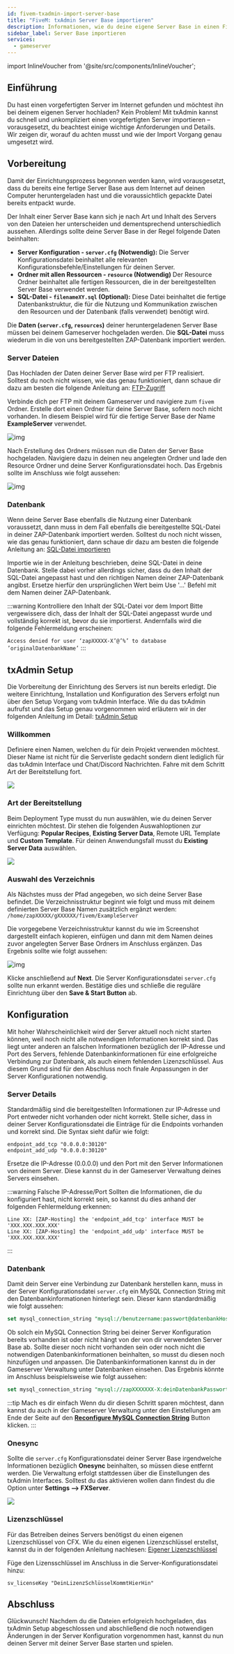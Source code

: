 ```yaml
---
id: fivem-txadmin-import-server-base
title: "FiveM: txAdmin Server Base importieren"
description: Informationen, wie du deine eigene Server Base in einen FiveM txAdmin Server von ZAP-Hosting importieren kannst - ZAP-Hosting.com Dokumentation
sidebar_label: Server Base importieren
services:
  - gameserver
---
```


import InlineVoucher from '@site/src/components/InlineVoucher';


## Einführung

Du hast einen vorgefertigten Server im Internet gefunden und möchtest ihn bei deinem eigenen Server hochladen? Kein Problem! Mit txAdmin kannst du schnell und unkompliziert einen vorgefertigten Server importieren – vorausgesetzt, du beachtest einige wichtige Anforderungen und Details. Wir zeigen dir, worauf du achten musst und wie der Import Vorgang genau umgesetzt wird.

<InlineVoucher />

## Vorbereitung

Damit der Einrichtungsprozess begonnen werden kann, wird vorausgesetzt, dass du bereits eine fertige Server Base aus dem Internet auf deinen Computer heruntergeladen hast und die voraussichtlich gepackte Datei bereits entpackt wurde. 

Der Inhalt einer Server Base kann sich je nach Art und Inhalt des Servers von den Dateien her unterscheiden und dementsprechend unterschiedlich aussehen. Allerdings sollte deine Server Base in der Regel folgende Daten beinhalten: 

- **Server Konfiguration - `server.cfg` (Notwendig):** Die Server Konfigurationsdatei beinhaltet alle relevanten Konfigurationsbefehle/Einstellungen für deinen Server.
- **Ordner mit allen Ressourcen - `resource` (Notwendig)** Der Resource Ordner beinhaltet alle fertigen Ressourcen, die in der bereitgestellten Server Base verwendet werden.
- **SQL-Datei - `filenameXY.sql` (Optional):** Diese Datei beinhaltet die fertige Datenbankstruktur, die für die Nutzung und Kommunikation zwischen den Resourcen und der Datenbank (falls verwendet) benötigt wird. 

Die **Daten (`server.cfg`, `resources`)**  deiner heruntergeladenen Server Base müssen bei deinem Gameserver hochgeladen werden. Die **SQL-Datei** muss wiederum in die von uns bereitgestellten ZAP-Datenbank importiert werden. 

### Server Dateien
Das Hochladen der Daten deiner Server Base wird per FTP realisiert. Solltest du noch nicht wissen, wie das genau funktioniert, dann schaue dir dazu am besten die folgende Anleitung an: [FTP-Zugriff](gameserver-ftpaccess.md)

Verbinde dich per FTP mit deinem Gameserver und navigiere zum `fivem` Ordner. Erstelle dort einen Ordner für deine Server Base, sofern noch nicht vorhanden. In diesem Beispiel wird für die fertige Server Base der Name **ExampleServer** verwendet.

![img](https://screensaver01.zap-hosting.com/index.php/s/HzDrADKgK3rqfKm/download)



Nach Erstellung des Ordners müssen nun die Daten der Server Base hochgeladen. Navigiere dazu in deinen neu angelegten Ordner und lade den Resource Ordner und deine Server Konfigurationsdatei hoch. Das Ergebnis sollte im Anschluss wie folgt aussehen:

![img](https://screensaver01.zap-hosting.com/index.php/s/xyAZyt8W5XcxGaF/preview)

 

### Datenbank

Wenn deine Server Base ebenfalls die Nutzung einer Datenbank voraussetzt, dann muss in dem Fall ebenfalls die bereitgestellte SQL-Datei in deiner ZAP-Datenbank importiert werden. Solltest du noch nicht wissen, wie das genau funktioniert, dann schaue dir dazu am besten die folgende Anleitung an: [SQL-Datei importieren](fivem-sql-file-import.md) 

Importie wie in der Anleitung beschrieben, deine SQL-Datei in deine Datenbank. Stelle dabei vorher allerdings sicher, dass du den Inhalt der SQL-Datei angepasst hast und den richtigen Namen deiner ZAP-Datenbank angibst. Ersetze hierfür den ursprünglichen Wert beim Use '...' Befehl mit dem Namen deiner ZAP-Datenbank.

:::warning Kontrolliere den Inhalt der SQL-Datei vor dem Import
Bitte vergewissere dich, dass der Inhalt der SQL-Datei angepasst wurde und vollständig korrekt ist, bevor du sie importierst. Andernfalls wird die folgende Fehlermeldung erscheinen: 

`Access denied for user ‘zapXXXXX-X’@’%’ to database ’originalDatenbankName’` 
:::



## txAdmin Setup

Die Vorbereitung der Einrichtung des Servers ist nun bereits erledigt. Die weitere Einrichtung, Installation und Konfiguration des Servers erfolgt nun über den Setup Vorgang vom txAdmin Interface. Wie du das txAdmin aufrufst und das Setup genau vorgenommen wird erläutern wir in der folgenden Anleitung im Detail: [txAdmin Setup](fivem-txadmin-setup.md)



### Willkommen

Definiere  einen Namen, welchen du für dein Projekt verwenden möchtest. Dieser Name ist nicht für die Serverliste gedacht sondern dient lediglich für das txAdmin Interface und Chat/Discord Nachrichten. Fahre mit dem Schritt Art der Bereitstellung fort. 

![](https://screensaver01.zap-hosting.com/index.php/s/FCmd5xQ89wSPHfe/preview)

### Art der Bereitstellung

Beim Deployment Type musst du nun auswählen, wie du deinen Server einrichten möchtest. Dir stehen die folgenden Auswahloptionen zur Verfügung: **Popular Recipes**, **Existing Server Data**, Remote URL Template und **Custom Template**. Für deinen Anwendungsfall musst du **Existing Server Data** auswählen.

![](https://screensaver01.zap-hosting.com/index.php/s/oMSBwf6jmHMwtYn/preview)

### Auswahl des Verzeichnis

Als Nächstes muss der Pfad angegeben, wo sich deine Server Base befindet. Die Verzeichnisstruktur beginnt wie folgt und muss mit deinem definierten Server Base Namen zusätzlich ergänzt werden: `/home/zapXXXXX/gXXXXXX/fivem/ExampleServer`

Die vorgegebene Verzeichnisstruktur kannst du wie im Screenshot dargestellt einfach kopieren, einfügen und dann mit dem Namen deines zuvor angelegten Server Base Ordners im Anschluss ergänzen. Das Ergebnis sollte wie folgt aussehen:

![img](https://screensaver01.zap-hosting.com/index.php/s/eDPeDzSqfMbk7Tg/download)



Klicke anschließend auf **Next**. Die Server Konfigurationsdatei `server.cfg` sollte nun erkannt werden. Bestätige dies und schließe die reguläre Einrichtung über den **Save & Start Button** ab. 



## Konfiguration

Mit hoher Wahrscheinlichkeit wird der Server aktuell noch nicht starten können, weil noch nicht alle notwendigen Informationen korrekt sind. Das liegt unter anderen an falschen Informationen bezüglich der IP-Adresse und Port des Servers, fehlende Datenbankinformationen für eine erfolgreiche Verbindung zur Datenbank, als auch einem fehlenden Lizenzschlüssel. Aus diesem Grund sind für den Abschluss noch finale Anpassungen in der Server Konfigurationen notwendig. 

### Server Details

Standardmäßig sind die bereitgestellten Informationen zur IP-Adresse und Port entweder nicht vorhanden oder nicht korrekt. Stelle sicher, dass in deiner Server Konfigurationsdatei die Einträge für die Endpoints vorhanden und korrekt sind. Die Syntax sieht dafür wie folgt:

```
endpoint_add_tcp "0.0.0.0:30120"
endpoint_add_udp "0.0.0.0:30120"
```

Ersetze die IP-Adresse (0.0.0.0) und den Port mit den Server Informationen von deinem Server. Diese kannst du in der Gameserver Verwaltung deines Servers einsehen. 

:::warning Falsche IP-Adresse/Port
Sollten die Informationen, die du konfiguriert hast, nicht korrekt sein, so kannst du dies anhand der folgenden Fehlermeldung erkennen: 
```
Line XX: [ZAP-Hosting] the 'endpoint_add_tcp' interface MUST be 'XXX.XXX.XXX.XXX'
Line XX: [ZAP-Hosting] the 'endpoint_add_udp' interface MUST be 'XXX.XXX.XXX.XXX'
```
:::


### Datenbank

Damit dein Server eine Verbindung zur Datenbank herstellen kann, muss in der Server Konfigurationsdatei `server.cfg` ein MySQL Connection String mit den Datenbankinformationen hinterlegt sein. Dieser kann standardmäßig wie folgt aussehen: 

```sql
set mysql_connection_string "mysql://benutzername:passwort@datenbankHostname/datenbankName?charset=utf8mb4"
```

Ob solch ein MySQL Connection String bei deiner Server Konfiguration bereits vorhanden ist oder nicht hängt von der von dir verwendeten Server Base ab. Sollte dieser noch nicht vorhanden sein oder noch nicht die notwendigen Datenbankinformationen beinhalten, so musst du diesen noch hinzufügen und anpassen. Die Datenbankinformationen kannst du in der Gameserver Verwaltung unter Datenbanken einsehen. Das Ergebnis könnte im Anschluss beispielsweise wie folgt aussehen: 

```sql
set mysql_connection_string "mysql://zapXXXXXXX-X:deinDatenbankPasswort@mysql-mariadb-XX-XXX.zap-hosting.com/zapXXXXXX-X?charset=utf8mb4"
```

:::tip Mach es dir einfach
Wenn du dir diesen Schritt sparen möchtest, dann kannst du auch in der Gameserver Verwaltung unter den Einstellungen am Ende der Seite auf den **[Reconfigure MySQL Connection String](https://screensaver01.zap-hosting.com/index.php/s/zZSmQex6ropFK3X/preview)** Button klicken. 
:::


### Onesync

Sollte die `server.cfg` Konfigurationsdatei deiner Server Base irgendwelche Informationen bezüglich **Onesync** beinhalten, so müssen diese entfernt werden. Die Verwaltung erfolgt stattdessen über die Einstellungen des txAdmin Interfaces. Solltest du das aktivieren wollen dann findest du die Option unter **Settings ⟶ FXServer**. 

![](https://screensaver01.zap-hosting.com/index.php/s/Y4LKM8ZRn4ZSFzp/download)

### Lizenzschlüssel

Für das Betreiben deines Servers benötigst du einen eigenen Lizenzschlüssel von CFX. Wie du einen eigenen Lizenzschlüssel erstellst, kannst du in der folgenden Anleitung nachlesen: [Eigener Lizenzschlüssel](fivem-licensekey.md)

Füge den Lizensschlüssel im Anschluss in die Server-Konfigurationsdatei hinzu: 

```
sv_licenseKey "DeinLizenzSchlüsselKommtHierHin"
```



## Abschluss

Glückwunsch! Nachdem du die Dateien erfolgreich hochgeladen, das txAdmin Setup abgeschlossen und abschließend die noch notwendigen Änderungen in der Server Konfiguration vorgenommen hast, kannst du nun deinen Server mit deiner Server Base starten und spielen.

